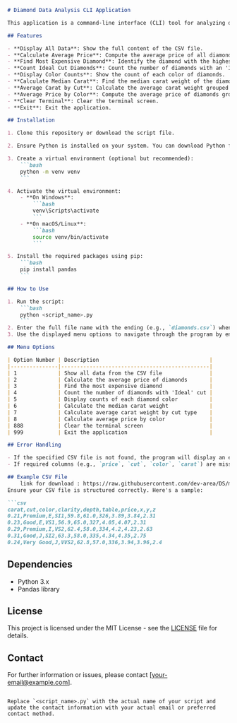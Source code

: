 ```markdown
# Diamond Data Analysis CLI Application

This application is a command-line interface (CLI) tool for analyzing diamond data from a CSV file. The program provides several functionalities such as displaying all data, calculating average prices, finding the most expensive diamond, counting diamond colors, and more.

## Features

- **Display All Data**: Show the full content of the CSV file.
- **Calculate Average Price**: Compute the average price of all diamonds in the file.
- **Find Most Expensive Diamond**: Identify the diamond with the highest price.
- **Count Ideal Cut Diamonds**: Count the number of diamonds with an 'Ideal' cut.
- **Display Color Counts**: Show the count of each color of diamonds.
- **Calculate Median Carat**: Find the median carat weight of the diamonds.
- **Average Carat by Cut**: Calculate the average carat weight grouped by the cut type.
- **Average Price by Color**: Compute the average price of diamonds grouped by color.
- **Clear Terminal**: Clear the terminal screen.
- **Exit**: Exit the application.

## Installation

1. Clone this repository or download the script file.

2. Ensure Python is installed on your system. You can download Python from [python.org](https://www.python.org/).

3. Create a virtual environment (optional but recommended):
    ```bash
    python -m venv venv
    ```

4. Activate the virtual environment:
    - **On Windows**:
        ```bash
        venv\Scripts\activate
        ```
    - **On macOS/Linux**:
        ```bash
        source venv/bin/activate
        ```

5. Install the required packages using pip:
    ```bash
    pip install pandas
    ```

## How to Use

1. Run the script:
    ```bash
    python <script_name>.py
    ```
2. Enter the full file name with the ending (e.g., `diamonds.csv`) when prompted.
3. Use the displayed menu options to navigate through the program by entering the corresponding number.

## Menu Options

| Option Number | Description                                   |
|---------------|-----------------------------------------------|
| 1             | Show all data from the CSV file               |
| 2             | Calculate the average price of diamonds       |
| 3             | Find the most expensive diamond               |
| 4             | Count the number of diamonds with 'Ideal' cut |
| 5             | Display counts of each diamond color          |
| 6             | Calculate the median carat weight             |
| 7             | Calculate average carat weight by cut type    |
| 8             | Calculate average price by color              |
| 888           | Clear the terminal screen                     |
| 999           | Exit the application                          |

## Error Handling

- If the specified CSV file is not found, the program will display an error message.
- If required columns (e.g., `price`, `cut`, `color`, `carat`) are missing from the CSV file, the program will inform you of the missing data.

## Example CSV File
    link for download : https://raw.githubusercontent.com/dev-area/DS/master/diamonds.csv
Ensure your CSV file is structured correctly. Here's a sample:

```csv
carat,cut,color,clarity,depth,table,price,x,y,z
0.21,Premium,E,SI1,59.8,61.0,326,3.89,3.84,2.31
0.23,Good,E,VS1,56.9,65.0,327,4.05,4.07,2.31
0.29,Premium,I,VS2,62.4,58.0,334,4.2,4.23,2.63
0.31,Good,J,SI2,63.3,58.0,335,4.34,4.35,2.75
0.24,Very Good,J,VVS2,62.8,57.0,336,3.94,3.96,2.4
```

## Dependencies

- Python 3.x
- Pandas library

## License

This project is licensed under the MIT License - see the [LICENSE](LICENSE) file for details.

## Contact

For further information or issues, please contact [your-email@example.com].
```

Replace `<script_name>.py` with the actual name of your script and update the contact information with your actual email or preferred contact method.